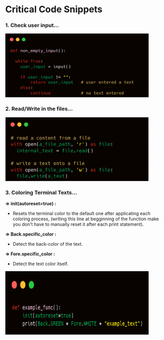 # Critical Code Snippets

### 1. Check user input...

<img src="Images\1. check user input.png" style="margin:0; width:450px; height:200px; background-color:red">



### 2. Read/Write in the files...

<img src="Images\2. file handling.png" style="margin:0; width:450px; height:200px; background-color:red">



### 3. Coloring Terminal Texts...

**=> init(autoreset=true) :**

- Resets the terminal color to the default one after applicating each coloring process, (writing this line at begginning of the function make you don't have to manually reset it after each print statement).

**=> Back.specific_color :**

- Detect the back-color of the text.

**=> Fore.specific_color :**

- Detect the text color itself.

<img src="Images\3. Coloring Terminal Text.png" style="margin:0; width:450px; height:200px; background-color:red">

